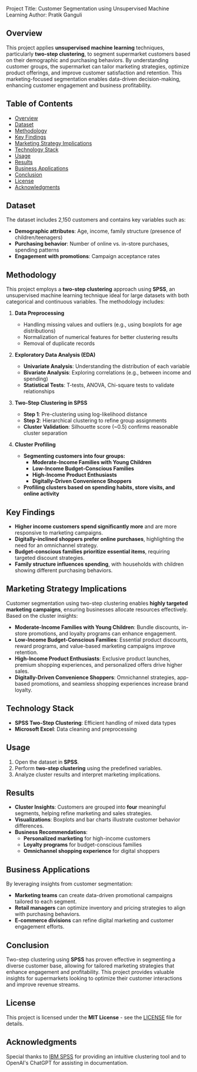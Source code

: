 Project Title: Customer Segmentation using Unsupervised Machine Learning
Author: Pratik Ganguli 


## Overview
This project applies **unsupervised machine learning** techniques, particularly **two-step clustering**, to segment supermarket customers based on their demographic and purchasing behaviors. By understanding customer groups, the supermarket can tailor marketing strategies, optimize product offerings, and improve customer satisfaction and retention. This marketing-focused segmentation enables data-driven decision-making, enhancing customer engagement and business profitability.

## Table of Contents
- [Overview](#overview)
- [Dataset](#dataset)
- [Methodology](#methodology)
- [Key Findings](#key-findings)
- [Marketing Strategy Implications](#marketing-strategy-implications)
- [Technology Stack](#technology-stack)
- [Usage](#usage)
- [Results](#results)
- [Business Applications](#business-applications)
- [Conclusion](#conclusion)
- [License](#license)
- [Acknowledgments](#acknowledgments)

## Dataset
The dataset includes 2,150 customers and contains key variables such as:
- **Demographic attributes**: Age, income, family structure (presence of children/teenagers)
- **Purchasing behavior**: Number of online vs. in-store purchases, spending patterns
- **Engagement with promotions**: Campaign acceptance rates

## Methodology
This project employs a **two-step clustering** approach using **SPSS**, an unsupervised machine learning technique ideal for large datasets with both categorical and continuous variables. The methodology includes:

1. **Data Preprocessing**
   - Handling missing values and outliers (e.g., using boxplots for age distributions)
   - Normalization of numerical features for better clustering results
   - Removal of duplicate records
   
2. **Exploratory Data Analysis (EDA)**
   - **Univariate Analysis**: Understanding the distribution of each variable
   - **Bivariate Analysis**: Exploring correlations (e.g., between income and spending)
   - **Statistical Tests**: T-tests, ANOVA, Chi-square tests to validate relationships
   
3. **Two-Step Clustering in SPSS**
   - **Step 1**: Pre-clustering using log-likelihood distance
   - **Step 2**: Hierarchical clustering to refine group assignments
   - **Cluster Validation**: Silhouette score (~0.5) confirms reasonable cluster separation
   
4. **Cluster Profiling**
   - **Segmenting customers into four groups:**
     - **Moderate-Income Families with Young Children**
     - **Low-Income Budget-Conscious Families**
     - **High-Income Product Enthusiasts**
     - **Digitally-Driven Convenience Shoppers**
   - **Profiling clusters based on spending habits, store visits, and online activity**

## Key Findings
- **Higher income customers spend significantly more** and are more responsive to marketing campaigns.
- **Digitally-inclined shoppers prefer online purchases**, highlighting the need for an omnichannel strategy.
- **Budget-conscious families prioritize essential items**, requiring targeted discount strategies.
- **Family structure influences spending**, with households with children showing different purchasing behaviors.

## Marketing Strategy Implications
Customer segmentation using two-step clustering enables **highly targeted marketing campaigns**, ensuring businesses allocate resources effectively. Based on the cluster insights:
- **Moderate-Income Families with Young Children**: Bundle discounts, in-store promotions, and loyalty programs can enhance engagement.
- **Low-Income Budget-Conscious Families**: Essential product discounts, reward programs, and value-based marketing campaigns improve retention.
- **High-Income Product Enthusiasts**: Exclusive product launches, premium shopping experiences, and personalized offers drive higher sales.
- **Digitally-Driven Convenience Shoppers**: Omnichannel strategies, app-based promotions, and seamless shopping experiences increase brand loyalty.

## Technology Stack
- **SPSS Two-Step Clustering**: Efficient handling of mixed data types
- **Microsoft Excel**: Data cleaning and preprocessing

## Usage
1. Open the dataset in **SPSS**.
2. Perform **two-step clustering** using the predefined variables.
3. Analyze cluster results and interpret marketing implications.

## Results
- **Cluster Insights**: Customers are grouped into **four** meaningful segments, helping refine marketing and sales strategies.
- **Visualizations**: Boxplots and bar charts illustrate customer behavior differences.
- **Business Recommendations**:
  - **Personalized marketing** for high-income customers
  - **Loyalty programs** for budget-conscious families
  - **Omnichannel shopping experience** for digital shoppers

## Business Applications
By leveraging insights from customer segmentation:
- **Marketing teams** can create data-driven promotional campaigns tailored to each segment.
- **Retail managers** can optimize inventory and pricing strategies to align with purchasing behaviors.
- **E-commerce divisions** can refine digital marketing and customer engagement efforts.

## Conclusion
Two-step clustering using **SPSS** has proven effective in segmenting a diverse customer base, allowing for tailored marketing strategies that enhance engagement and profitability. This project provides valuable insights for supermarkets looking to optimize their customer interactions and improve revenue streams.

## License
This project is licensed under the **MIT License** - see the [LICENSE](LICENSE) file for details.

## Acknowledgments
Special thanks to [IBM SPSS](https://www.ibm.com/spss) for providing an intuitive clustering tool and to OpenAI's ChatGPT for assisting in documentation.



